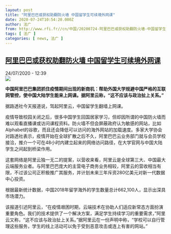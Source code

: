 ```yaml
---
layout: post
title: "阿里巴巴或获权助翻防火墙 中国留学生可续境外网课"
date: 2020-07-24T10:54:20.000Z
author: 法广
from: http://www.rfi.fr//cn/中国/20200724-阿里巴巴或获权助翻防火墙-中国留学生可续境外网课
tags: [ 法广 ]
categories: [ news, 法广 ]
---
```

<!--1595588060000-->
[阿里巴巴或获权助翻防火墙 中国留学生可续境外网课](http://www.rfi.fr//cn/%E4%B8%AD%E5%9B%BD/20200724-%E9%98%BF%E9%87%8C%E5%B7%B4%E5%B7%B4%E6%88%96%E8%8E%B7%E6%9D%83%E5%8A%A9%E7%BF%BB%E9%98%B2%E7%81%AB%E5%A2%99-%E4%B8%AD%E5%9B%BD%E7%95%99%E5%AD%A6%E7%94%9F%E5%8F%AF%E7%BB%AD%E5%A2%83%E5%A4%96%E7%BD%91%E8%AF%BE)
------

<div>
<div>24/07/2020 - 12:39</div><img src="https://s.rfi.fr/media/display/e0eb64b2-cd99-11ea-96a7-005056a964fe/w:310/p:16x9/qly.jpg"><p><strong>中国阿里巴巴集团抓住疫情期间出现的新商机：帮助外国大学规避中国严格的互联网管控，使中国大陆学生能来上网课。据阿里云称，“这不应该与政治扯上关系。”</strong></p><div class="t-content__body u-clearfix"><div class="m-interstitial"></div><p>据路透社今天报道说，驾起阿里云，中国留学生翻墙上网课。</p><p>疫情导致校园关闭之后，很多中国学生回国居家学习，但却因所谓的中国防火墙而难以观看直播课或访问课程资料。防火墙不但会屏蔽政府认为敏感的网站，比如Alphabet的谷歌，而且还会降低可以访问的海外网站的加载速度。多家大学协会对路透社表示，疫情开始在全球扩散之后不久，阿里巴巴云业务部门就与会员学校接洽，推介一个可在48小时内建立起来的网络访问路径，在大学官网与中国大陆学生之间起到桥梁作用。</p><p>这套网络是阿里云独一无二的提案，以营收来看，阿里云是全球第三大、中国最大云端服务业者。与阿里巴巴庞大的主营电子商务业务相较，阿里云的营收相当有限，不过该公司正积极推广其服务，并计划未来三年斥资280亿美元对新一代数据中心投资。</p><p>根据最新统计数据，中国2018年留学海外的学生数量总计662,100人，显示出深具市场潜力。</p><p>该报道引述阿里云，“在疫情艰困时期，云端技术在协助人们适应新常态方面扮演重要角色。我们的技术提供了一个解决方案，满足学生持续学习的重要需求，”阿里云又称，“这不应该与政治扯上关系。”据阿里云在一份声明中称，“学校可以自行管理这些服务，学生的线上活动可以免于受到恶意攻击或连上有害的网站。”</p><div class="o-self-promo o-self-promo--nl o-self-promo--hidden" data-selfpromo-newsletter></div><div class="o-self-promo o-self-promo--app o-self-promo--hidden" data-selfpromo-app></div></div>
</div>

